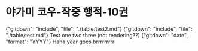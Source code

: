 # 야가미 코우-작중 행적-10권
{"gitdown": "include", "file": "./table/test2.md"}
{"gitdown": "include", "file": "./table/test.md"}
Test one two three (not rendering??)
{"gitdown": "date", "format": "YYYY"}
Haha year goes brrrrrrrrr
